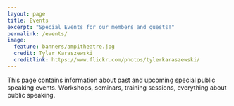 ```yaml
---
layout: page
title: Events
excerpt: "Special Events for our members and guests!"
permalink: /events/
image:
  feature: banners/ampitheatre.jpg
  credit: Tyler Karaszewski
  creditlink: https://www.flickr.com/photos/tylerkaraszewski/
---
```

This page contains information about past and upcoming special public speaking events.
Workshops, seminars, training sessions, everything about public speaking.
